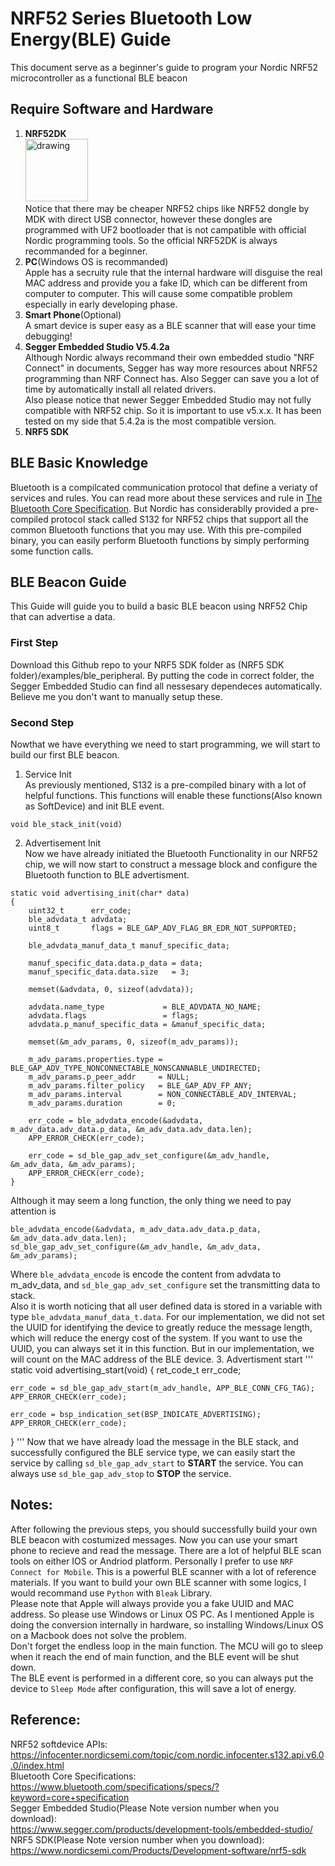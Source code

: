 # NRF52 Series Bluetooth Low Energy(BLE) Guide
This document serve as a beginner's guide to program your Nordic NRF52 microcontroller as a functional BLE beacon
## Require Software and Hardware
1. **NRF52DK**
<br /><img src="https://www.nordicsemi.com/-/media/Images/Products/DevKits/nRF52-Series/nRF52-DK/nRF52-DK-render_prod-page.png?h=551&iar=0&mw=350&w=350&hash=DB87685680509C17DF15906A7DC9A289" alt="drawing" width="100"/>
<br />Notice that there may be cheaper NRF52 chips like NRF52 dongle by MDK with direct USB connector, however these dongles are programmed with UF2 bootloader that is not campatible with official Nordic programming tools. So the official NRF52DK is always recommanded for a beginner.<br />
2. **PC**(Windows OS is recommanded)
<br />Apple has a secruity rule that the internal hardware will disguise the real MAC address and provide you a fake ID, which can be different from computer to computer. This will cause some compatible problem especially in early developing phase.<br />
3. **Smart Phone**(Optional)
<br /> A smart device is super easy as a BLE scanner that will ease your time debugging!<br />
4. **Segger Embedded Studio V5.4.2a**
<br /> Although Nordic always recommand their own embedded studio "NRF Connect" in documents, Segger has way more resources about NRF52 programming than NRF Connect has. Also Segger can save you a lot of time by automatically install all related drivers. <br />Also please notice that newer Segger Embedded Studio may not fully compatible with NRF52 chip. So it is important to use v5.x.x. It has been tested on my side that 5.4.2a is the most compatible version.<br />
5. **NRF5 SDK**
## BLE Basic Knowledge
Bluetooth is a compilcated communication protocol that define a veriaty of services and rules. You can read more about these services and rule in [The Bluetooth Core Specification](https://www.bluetooth.com/specifications/specs/?keyword=core+specification). But Nordic has considerablly provided a pre-compiled protocol stack called S132 for NRF52 chips that support all the common Bluetooth functions that you may use. With this pre-compiled binary, you can easily perform Bluetooth functions by simply performing some function calls.
## BLE Beacon Guide
This Guide will guide you to build a basic BLE beacon using NRF52 Chip that can advertise a data.
### First Step
Download this Github repo to your NRF5 SDK folder as (NRF5 SDK folder)/examples/ble_peripheral. By putting the code in correct folder, the Segger Embedded Studio can find all nessesary dependeces automatically. Believe me you don't want to manually setup these.
### Second Step
Nowthat we have everything we need to start programming, we will start to build our first BLE beacon.
1. Service Init
   <br/> As previously mentioned, S132 is a pre-compiled binary with a lot of helpful functions. This functions will enable these functions(Also known as SoftDevice) and init BLE event.
```
void ble_stack_init(void)
```
2. Advertisement Init
   <br/> Now we have already initiated the Bluetooth Functionality in our NRF52 chip, we will now start to construct a message block and configure the Bluetooth function to BLE advertisment.
```
static void advertising_init(char* data)
{
    uint32_t      err_code;
    ble_advdata_t advdata;
    uint8_t       flags = BLE_GAP_ADV_FLAG_BR_EDR_NOT_SUPPORTED;

    ble_advdata_manuf_data_t manuf_specific_data;

    manuf_specific_data.data.p_data = data;
    manuf_specific_data.data.size   = 3;

    memset(&advdata, 0, sizeof(advdata));

    advdata.name_type             = BLE_ADVDATA_NO_NAME;
    advdata.flags                 = flags;
    advdata.p_manuf_specific_data = &manuf_specific_data;

    memset(&m_adv_params, 0, sizeof(m_adv_params));

    m_adv_params.properties.type = BLE_GAP_ADV_TYPE_NONCONNECTABLE_NONSCANNABLE_UNDIRECTED;
    m_adv_params.p_peer_addr     = NULL;
    m_adv_params.filter_policy   = BLE_GAP_ADV_FP_ANY;
    m_adv_params.interval        = NON_CONNECTABLE_ADV_INTERVAL;
    m_adv_params.duration        = 0;

    err_code = ble_advdata_encode(&advdata, m_adv_data.adv_data.p_data, &m_adv_data.adv_data.len);
    APP_ERROR_CHECK(err_code);

    err_code = sd_ble_gap_adv_set_configure(&m_adv_handle, &m_adv_data, &m_adv_params);
    APP_ERROR_CHECK(err_code);
}
```
Although it may seem a long function, the only thing we need to pay attention is
```
ble_advdata_encode(&advdata, m_adv_data.adv_data.p_data, &m_adv_data.adv_data.len);
sd_ble_gap_adv_set_configure(&m_adv_handle, &m_adv_data, &m_adv_params);
```
Where ```ble_advdata_encode``` is encode the content from advdata to m_adv_data, and ```sd_ble_gap_adv_set_configure``` set the transmitting data to stack.<br/>
Also it is worth noticing that all user defined data is stored in a variable with type ```ble_advdata_manuf_data_t.data```. For our implementation, we did not set the UUID for identifying the device to greatly reduce the message length, which will reduce the energy cost of the system. If you want to use the UUID, you can always set it in this function. But in our implementation, we will count on the MAC address of the BLE device.
3. Advertisment start
'''
static void advertising_start(void)
{
    ret_code_t err_code;

    err_code = sd_ble_gap_adv_start(m_adv_handle, APP_BLE_CONN_CFG_TAG);
    APP_ERROR_CHECK(err_code);

    err_code = bsp_indication_set(BSP_INDICATE_ADVERTISING);
    APP_ERROR_CHECK(err_code);
}
'''
Now that we have already load the message in the BLE stack, and successfully configured the BLE service type, we can easily start the service by calling ```sd_ble_gap_adv_start``` to **START** the service. You can always use ```sd_ble_gap_adv_stop``` to **STOP** the service.
## Notes:
After following the previous steps, you should successfully build your own BLE beacon with costumized messages. Now you can use your smart phone to recieve and read the message. There are a lot of helpful BLE scan tools on either IOS or Andriod platform. Personally I prefer to use ```NRF Connect for Mobile```. This is a powerful BLE scanner with a lot of reference materials. If you want to build your own BLE scanner with some logics, I would recommand use ```Python``` with ```Bleak``` Library. <br/>Please note that Apple will always provide you a fake UUID and MAC address. So please use Windows or Linux OS PC. As I mentioned Apple is doing the conversion internally in hardware, so installing Windows/Linux OS on a Macbook does not solve the problem.
<br/>Don't forget the endless loop in the main function. The MCU will go to sleep when it reach the end of main function, and the BLE event will be shut down.
<br/>The BLE event is performed in a different core, so you can always put the device to ```Sleep Mode``` after configuration, this will save a lot of energy.
## Reference:
NRF52 softdevice APIs:<br/>
https://infocenter.nordicsemi.com/topic/com.nordic.infocenter.s132.api.v6.0.0/index.html<br/>
Bluetooth Core Specifications:<br/>
https://www.bluetooth.com/specifications/specs/?keyword=core+specification<br/>
Segger Embedded Studio(Please Note version number when you download):<br/>
https://www.segger.com/products/development-tools/embedded-studio/<br/>
NRF5 SDK(Please Note version number when you download):<br/>
https://www.nordicsemi.com/Products/Development-software/nrf5-sdk
